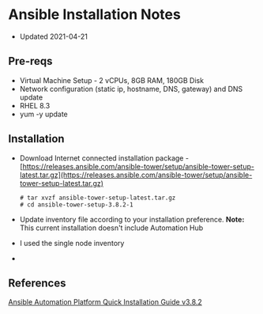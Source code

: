 # Ansible Installation Notes
- Updated 2021-04-21

## Pre-reqs
- Virtual Machine Setup - 2 vCPUs, 8GB RAM, 180GB Disk
- Network configuration (static ip, hostname, DNS, gateway) and DNS update
- RHEL 8.3
- yum -y update 

## Installation
- Download Internet connected installation package - [https://releases.ansible.com/ansible-tower/setup/ansible-tower-setup-latest.tar.gz](https://releases.ansible.com/ansible-tower/setup/ansible-tower-setup-latest.tar.gz)

      # tar xvzf ansible-tower-setup-latest.tar.gz
      # cd ansible-tower-setup-3.8.2-1
      
      
- Update inventory file according to your installation preference. **Note:** This current installation doesn't include Automation Hub
- I used the single node inventory
- 
## References
[Ansible Automation Platform Quick Installation Guide v3.8.2](https://docs.ansible.com/ansible-tower/latest/html/quickinstall/index.html)


